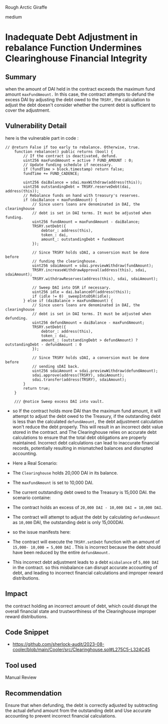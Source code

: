 Rough Arctic Giraffe

medium

# Inadequate Debt Adjustment in rebalance Function Undermines Clearinghouse Financial Integrity
## Summary
when the amount of DAI held in the contract exceeds the maximum fund amount `maxFundAmount.` In this case, the contract attempts to defund the excess DAI by adjusting the debt owed to the `TRSRY,` the calculation to adjust the debt doesn't consider whether the current debt is sufficient to cover the adjustment.
## Vulnerability Detail
here is the vulnerable part in code :
```solidity
// @return False if too early to rebalance. Otherwise, true.
    function rebalance() public returns (bool) {
        // If the contract is deactivated, defund.
        uint256 maxFundAmount = active ? FUND_AMOUNT : 0;        
        // Update funding schedule if necessary.
        if (fundTime > block.timestamp) return false;
        fundTime += FUND_CADENCE;

        uint256 daiBalance = sdai.maxWithdraw(address(this));
        uint256 outstandingDebt = TRSRY.reserveDebt(dai, address(this));
        // Rebalance funds on hand with treasury's reserves.
        if (daiBalance < maxFundAmount) {
            // Since users loans are denominated in DAI, the clearinghouse
            // debt is set in DAI terms. It must be adjusted when funding.
            uint256 fundAmount = maxFundAmount - daiBalance;
            TRSRY.setDebt({
                debtor_: address(this),
                token_: dai,
                amount_: outstandingDebt + fundAmount
            });

            // Since TRSRY holds sDAI, a conversion must be done before
            // funding the clearinghouse.
            uint256 sdaiAmount = sdai.previewWithdraw(fundAmount);
            TRSRY.increaseWithdrawApproval(address(this), sdai, sdaiAmount);
            TRSRY.withdrawReserves(address(this), sdai, sdaiAmount);

            // Sweep DAI into DSR if necessary.
            uint256 idle = dai.balanceOf(address(this));
            if (idle != 0) _sweepIntoDSR(idle);
        } else if (daiBalance > maxFundAmount) {
            // Since users loans are denominated in DAI, the clearinghouse
            // debt is set in DAI terms. It must be adjusted when defunding.
            uint256 defundAmount = daiBalance - maxFundAmount;
            TRSRY.setDebt({
                debtor_: address(this),
                token_: dai,
                amount_: (outstandingDebt > defundAmount) ? outstandingDebt - defundAmount : 0
            });

            // Since TRSRY holds sDAI, a conversion must be done before
            // sending sDAI back.
            uint256 sdaiAmount = sdai.previewWithdraw(defundAmount);
            sdai.approve(address(TRSRY), sdaiAmount);
            sdai.transfer(address(TRSRY), sdaiAmount);
        }
        return true;
    }

    /// @notice Sweep excess DAI into vault.
```
- so If the contract holds more DAI than the maximum fund amount, it will attempt to adjust the debt owed to the Treasury, if the outstanding debt is less than the calculated `defundAmount,` the debt adjustment calculation won't reduce the debt properly. This will result in an incorrect debt value stored in the contract.
and The Clearinghouse relies on accurate debt calculations to ensure that the total debt obligations are properly maintained. Incorrect debt calculations can lead to inaccurate financial records, potentially resulting in mismatched balances and disrupted  accounting.

- Here a Real Scenario:
- The `Clearinghouse` holds 20,000 DAI in its balance.
- The `maxFundAmount` is set to 10,000 DAI.
- The current outstanding debt owed to the Treasury is 15,000 DAI.
the scenario containe:
- The contract holds an excess of `20,000 DAI - 10,000 DAI = 10,000 DAI`.
- The contract will attempt to adjust the debt by calculating `defundAmount` as `10,000` DAI, the outstanding debt is only 15,000DAI.

- so the issue manifests here:
- The contract will execute the `TRSRY.setDebt` function with an amount of `15,000- 10,000 = 5,000 DAI` . This is incorrect because the debt should have been reduced by the entire `defundAmount.`
- This incorrect debt adjustment leads to a debt `misbalance` of `5,000 DAI` in the contract.
so this misbalance can disrupt accurate accounting of debt, and  leading to incorrect financial calculations and improper reward distributions.
## Impact
 the contract holding an incorrect amount of debt, which could disrupt the overall financial state and trustworthiness of the Clearinghouse improper reward distributions. 
## Code Snippet
- https://github.com/sherlock-audit/2023-08-cooler/blob/main/Cooler/src/Clearinghouse.sol#L275C5-L324C45
## Tool used

Manual Review

## Recommendation
Ensure that when defunding, the debt is correctly adjusted by subtracting the actual defund amount from the outstanding debt and  Use accurate accounting to prevent incorrect financial calculations.